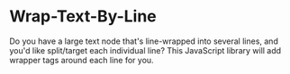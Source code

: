 # Wrap-Text-By-Line
Do you have a large text node that's line-wrapped into several lines, and you'd like split/target each individual line? This JavaScript library will add wrapper tags around each line for you.
